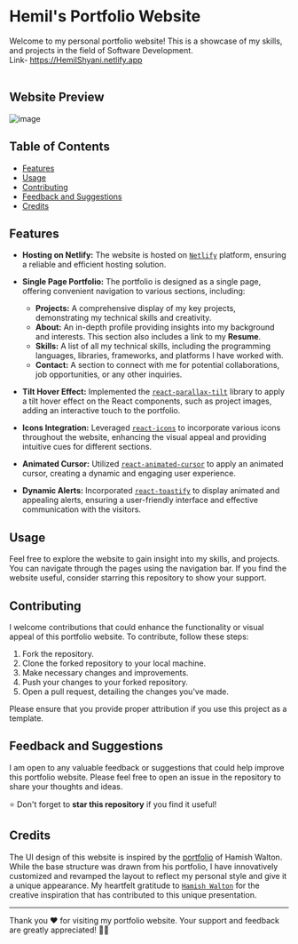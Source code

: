 # Hemil's Portfolio Website

Welcome to my personal portfolio website! This is a showcase of my skills, and projects in the field of Software Development. <br/>
Link- https://HemilShyani.netlify.app
<br/> <br/>
## Website Preview
![image](https://github.com/HemilShyani14/Hemil-Shyani/assets/103725672/94807ec4-517c-4954-a8d4-dd072c35bbdc)


## Table of Contents

- [Features](#features)
- [Usage](#usage)
- [Contributing](#contributing)
- [Feedback and Suggestions](#feedback-and-suggestions)
- [Credits](#credits)

## Features

- **Hosting on Netlify:** The website is hosted on [`Netlify`](https://www.netlify.com) platform, ensuring a reliable and efficient hosting solution.

- **Single Page Portfolio:** The portfolio is designed as a single page, offering convenient navigation to various sections, including:
    - **Projects:** A comprehensive display of my key projects, demonstrating my technical skills and creativity.
    - **About:** An in-depth profile providing insights into my background and interests. This section also includes a link to my **Resume**.
    - **Skills:** A list of all my technical skills, including the programming languages, libraries, frameworks, and platforms I have worked with.
    - **Contact:** A section to connect with me for potential collaborations, job opportunities, or any other inquiries.

- **Tilt Hover Effect:** Implemented the [`react-parallax-tilt`](https://www.npmjs.com/package/react-parallax-tilt) library to apply a tilt hover effect on the React components, such as project images, adding an interactive touch to the portfolio.

- **Icons Integration:** Leveraged [`react-icons`](https://react-icons.github.io/react-icons/) to incorporate various icons throughout the website, enhancing the visual appeal and providing intuitive cues for different sections.

- **Animated Cursor:** Utilized [`react-animated-cursor`](https://www.npmjs.com/package/react-animated-cursor) to apply an animated cursor, creating a dynamic and engaging user experience.

- **Dynamic Alerts:** Incorporated [`react-toastify`](https://www.npmjs.com/package/react-toastify) to display animated and appealing alerts, ensuring a user-friendly interface and effective communication with the visitors.

## Usage

Feel free to explore the website to gain insight into my skills, and projects. You can navigate through the pages using the navigation bar. If you find the website useful, consider starring this repository to show your support.

## Contributing

I welcome contributions that could enhance the functionality or visual appeal of this portfolio website. To contribute, follow these steps:

1. Fork the repository.
2. Clone the forked repository to your local machine.
3. Make necessary changes and improvements.
4. Push your changes to your forked repository.
5. Open a pull request, detailing the changes you've made.

 Please ensure that you provide proper attribution if you use this project as a template.

## Feedback and Suggestions

I am open to any valuable feedback or suggestions that could help improve this portfolio website. Please feel free to open an issue in the repository to share your thoughts and ideas.

⭐ Don't forget to **star this repository** if you find it useful!

## Credits

The UI design of this website is inspired by the [portfolio](https://hamishw.com/) of Hamish Walton. While the base structure was drawn from his portfolio, I have innovatively customized and revamped the layout to reflect my personal style and give it a unique appearance. My heartfelt gratitude to [`Hamish Walton`](https://github.com/HamishMW) for the creative inspiration that has contributed to this unique presentation.


---

Thank you ❤️ for visiting my portfolio website. Your support and feedback are greatly appreciated! 🙌🏻
